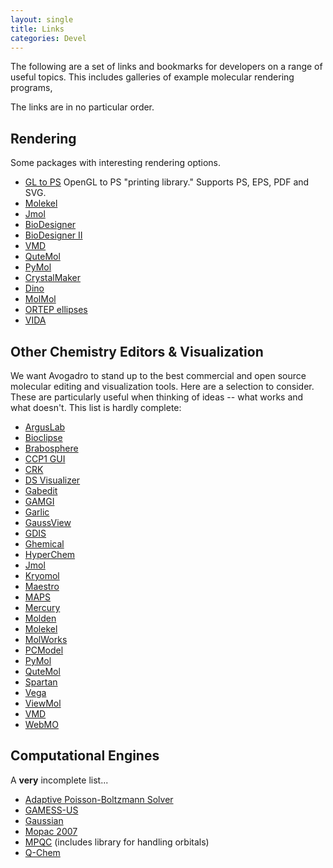 ```yaml
---
layout: single
title: Links
categories: Devel
---
```




The following are a set of links and bookmarks for developers on a range of useful topics. This includes galleries of example molecular rendering programs,

The links are in no particular order.

Rendering
---------

Some packages with interesting rendering options.

-   [GL to PS](http://geuz.org/gl2ps/) OpenGL to PS "printing library." Supports PS, EPS, PDF and SVG.
-   [Molekel](http://bioinformatics.org/molekel/wiki/Main/Gallery)
-   [Jmol](http://jmol.sourceforge.net/screenshots/)
-   [BioDesigner](http://pirx.com/biodesigner/gallery.html)
-   [BioDesigner II](http://www.pirx.com/bio_gallery/)
-   [VMD](http://www.ks.uiuc.edu/Research/vmd/allversions/repimages/)
-   [QuteMol](http://qutemol.sourceforge.net/sidetoside/)
-   [PyMol](http://pymol.sourceforge.net/pmimag/sel4.html)
-   [CrystalMaker](http://www.crystalmaker.com/crystalmaker/gallery.html)
-   [Dino](http://www.dino3d.org/gallery.php)
-   [MolMol](http://hugin.ethz.ch/wuthrich/software/molmol/gallery.html)
-   [ORTEP ellipses](http://www.chem.gla.ac.uk/~louis/software/ortep3/gallery.html)
-   [VIDA](http://www.eyesopen.com/products/applications/vida.html)

Other Chemistry Editors & Visualization
---------------------------------------

We want Avogadro to stand up to the best commercial and open source molecular editing and visualization tools. Here are a selection to consider. These are particularly useful when thinking of ideas -- what works and what doesn't. This list is hardly complete:

-   [ArgusLab](http://www.arguslab.com/)
-   [Bioclipse](http://bioclipse.net/)
-   [Brabosphere](http://www.brabosphere.be/)
-   [CCP1 GUI](http://www.cse.scitech.ac.uk/qcg/ccp1gui/)
-   [CRK](http://crk.sourceforge.net/)
-   [DS Visualizer](http://www.accelrys.com/products/downloads/ds_visualizer/)
-   [Gabedit](http://gabedit.sourceforge.net/)
-   [GAMGI](http://www.gamgi.org/)
-   [Garlic](http://garlic.mefos.hr/garlic/index.html)
-   [GaussView](http://www.gaussian.com/gv_plat.htm)
-   [GDIS](http://gdis.sourceforge.net/)
-   [Ghemical](http://www.uku.fi/~thassine/projects/ghemical/)
-   [HyperChem](http://www.hyper.com/)
-   [Jmol](http://jmol.sourceforge.net/)
-   [Kryomol](http://desoft03.usc.es/armando/software/kryomol.html)
-   [Maestro](http://www.schrodinger.com/ProductDescription.php?mID=6&sID=15&cID=0)
-   [MAPS](http://www.scienomics.com/products/maps_platform.php)
-   [Mercury](http://www.ccdc.cam.ac.uk/products/csd_system/mercury_csd/)
-   [Molden](http://www.cmbi.ru.nl/molden/molden.html)
-   [Molekel](http://www.bioinformatics.org/molekel/wiki/)
-   [MolWorks](http://www.molworks.com/en/)
-   [PCModel](http://www.serenasoft.com/)
-   [PyMol](http://pymol.sourceforge.net/)
-   [QuteMol](http://qutemol.sourceforge.net/)
-   [Spartan](http://wavefun.com/products/spartan.html)
-   [Vega](http://www.ddl.unimi.it/vega/index2.htm)
-   [ViewMol](http://viewmol.sourceforge.net/screenshots.html)
-   [VMD](http://www.ks.uiuc.edu/Research/vmd/)
-   [WebMO](http://www.webmo.net/tour/)

Computational Engines
---------------------

A **very** incomplete list...

-   [Adaptive Poisson-Boltzmann Solver](http://apbs.sourceforge.net/)
-   [GAMESS-US](http://www.msg.ameslab.gov/GAMESS/)
-   [Gaussian](http://www.gaussian.com/)
-   [Mopac 2007](http://openmopac.net/)
-   [MPQC](http://mpqc.org/) (includes library for handling orbitals)
-   [Q-Chem](http://www.q-chem.com/)



